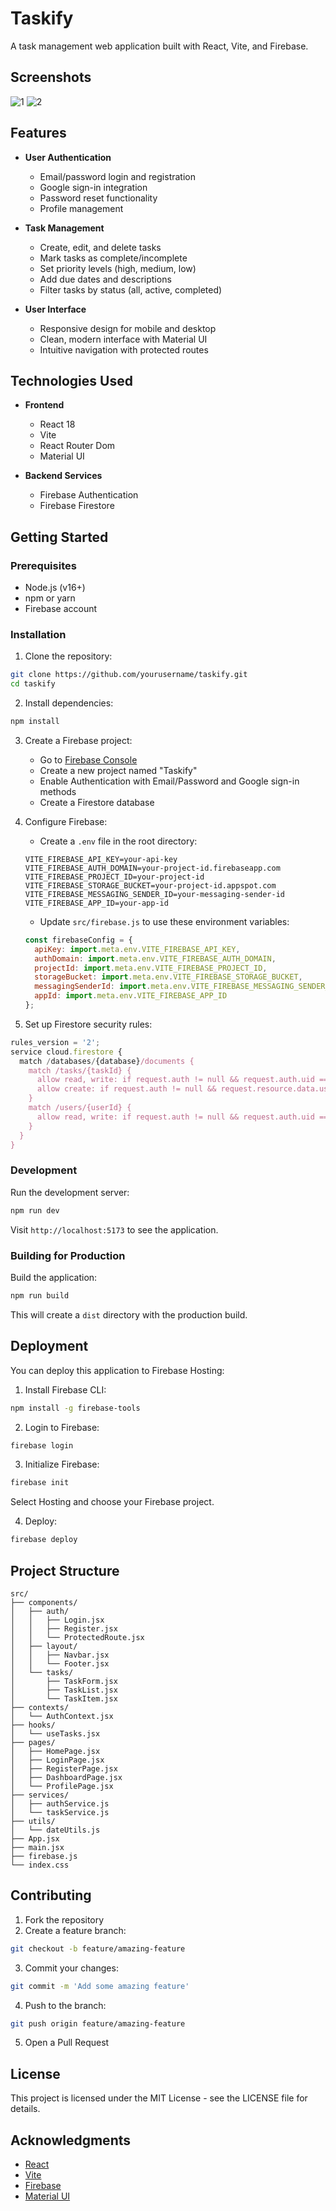 # Taskify

A task management web application built with React, Vite, and Firebase.


## Screenshots
![1](images/1.png)
![2](images/2.png)

## Features

- **User Authentication**
  - Email/password login and registration
  - Google sign-in integration
  - Password reset functionality
  - Profile management

- **Task Management**
  - Create, edit, and delete tasks
  - Mark tasks as complete/incomplete
  - Set priority levels (high, medium, low)
  - Add due dates and descriptions
  - Filter tasks by status (all, active, completed)

- **User Interface**
  - Responsive design for mobile and desktop
  - Clean, modern interface with Material UI
  - Intuitive navigation with protected routes

## Technologies Used

- **Frontend**
  - React 18
  - Vite
  - React Router Dom
  - Material UI

- **Backend Services**
  - Firebase Authentication
  - Firebase Firestore

## Getting Started

### Prerequisites

- Node.js (v16+)
- npm or yarn
- Firebase account

### Installation

1. Clone the repository:
```bash
git clone https://github.com/yourusername/taskify.git
cd taskify
```

2. Install dependencies:
```bash
npm install
```

3. Create a Firebase project:
   - Go to [Firebase Console](https://console.firebase.google.com/)
   - Create a new project named "Taskify"
   - Enable Authentication with Email/Password and Google sign-in methods
   - Create a Firestore database

4. Configure Firebase:
   - Create a `.env` file in the root directory:
   ```
   VITE_FIREBASE_API_KEY=your-api-key
   VITE_FIREBASE_AUTH_DOMAIN=your-project-id.firebaseapp.com
   VITE_FIREBASE_PROJECT_ID=your-project-id
   VITE_FIREBASE_STORAGE_BUCKET=your-project-id.appspot.com
   VITE_FIREBASE_MESSAGING_SENDER_ID=your-messaging-sender-id
   VITE_FIREBASE_APP_ID=your-app-id
   ```
   - Update `src/firebase.js` to use these environment variables:
   ```javascript
   const firebaseConfig = {
     apiKey: import.meta.env.VITE_FIREBASE_API_KEY,
     authDomain: import.meta.env.VITE_FIREBASE_AUTH_DOMAIN,
     projectId: import.meta.env.VITE_FIREBASE_PROJECT_ID,
     storageBucket: import.meta.env.VITE_FIREBASE_STORAGE_BUCKET,
     messagingSenderId: import.meta.env.VITE_FIREBASE_MESSAGING_SENDER_ID,
     appId: import.meta.env.VITE_FIREBASE_APP_ID
   };
   ```

5. Set up Firestore security rules:
```javascript
rules_version = '2';
service cloud.firestore {
  match /databases/{database}/documents {
    match /tasks/{taskId} {
      allow read, write: if request.auth != null && request.auth.uid == resource.data.userId;
      allow create: if request.auth != null && request.resource.data.userId == request.auth.uid;
    }
    match /users/{userId} {
      allow read, write: if request.auth != null && request.auth.uid == userId;
    }
  }
}
```

### Development

Run the development server:
```bash
npm run dev
```

Visit `http://localhost:5173` to see the application.

### Building for Production

Build the application:
```bash
npm run build
```

This will create a `dist` directory with the production build.

## Deployment

You can deploy this application to Firebase Hosting:

1. Install Firebase CLI:
```bash
npm install -g firebase-tools
```

2. Login to Firebase:
```bash
firebase login
```

3. Initialize Firebase:
```bash
firebase init
```
Select Hosting and choose your Firebase project.

4. Deploy:
```bash
firebase deploy
```

## Project Structure

```
src/
├── components/
│   ├── auth/
│   │   ├── Login.jsx
│   │   ├── Register.jsx
│   │   └── ProtectedRoute.jsx
│   ├── layout/
│   │   ├── Navbar.jsx
│   │   └── Footer.jsx
│   └── tasks/
│       ├── TaskForm.jsx
│       ├── TaskList.jsx
│       └── TaskItem.jsx
├── contexts/
│   └── AuthContext.jsx
├── hooks/
│   └── useTasks.jsx
├── pages/
│   ├── HomePage.jsx
│   ├── LoginPage.jsx
│   ├── RegisterPage.jsx
│   ├── DashboardPage.jsx
│   └── ProfilePage.jsx
├── services/
│   ├── authService.js
│   └── taskService.js
├── utils/
│   └── dateUtils.js
├── App.jsx
├── main.jsx
├── firebase.js
└── index.css
```

## Contributing

1. Fork the repository
2. Create a feature branch:
```bash
git checkout -b feature/amazing-feature
```
3. Commit your changes:
```bash
git commit -m 'Add some amazing feature'
```
4. Push to the branch:
```bash
git push origin feature/amazing-feature
```
5. Open a Pull Request

## License

This project is licensed under the MIT License - see the LICENSE file for details.

## Acknowledgments

- [React](https://reactjs.org/)
- [Vite](https://vitejs.dev/)
- [Firebase](https://firebase.google.com/)
- [Material UI](https://mui.com/)
